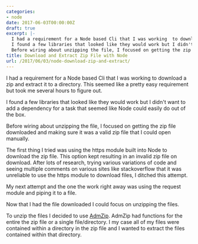```yaml
---
categories:
- node
date: 2017-06-03T00:00:00Z
draft: true
excerpt: |-
  I had a requirement for a Node based Cli that I was working  to download a zip and extract  it to a directory.  This seemed like a pretty easy requirement but took me several hours to figure out.
  I found a few libraries that looked like they would work but I didn't want to add a dependency for a task that seemed like Node could easily do  out of the box.
  Before wiring about unzipping the file, I focused on getting the zip file downloaded and making sure it was a valid zip file that I could open manually.
title: Download and Extract Zip File with Node
url: /2017/06/03/node-download-zip-and-extract/
---
```


I had a requirement for a Node based Cli that I was working  to download a zip and extract  it to a directory.  This seemed like a pretty easy requirement but took me several hours to figure out. 

I found a few libraries that looked like they would work but I didn't want to add a dependency for a task that seemed like Node could easily do  out of the box.
 
Before wiring about unzipping the file, I focused on getting the zip file downloaded and making sure it was a valid zip file that I could open manually.
  
The first thing I tried was using the https module built into Node to download the zip file.    This option kept resulting in an invalid zip file on download.  After lots of research, trying various variations of code  and seeing multiple comments on various sites like stackoverflow that it was unreliable to use the https module to  download  files, I ditched this attempt.
 
 My next attempt and the one the work right away was using the request module and piping  it  to a file.  

Now that I had the file downloaded I could focus on  unzipping the files.  

To unzip the files I decided to use [AdmZip]().  AdmZip had  functions for  the entire the zip file or  a single file/directory.  I my case all of my files were contained within a directory in the zip file and I wanted to extract the files contained within that directory.


